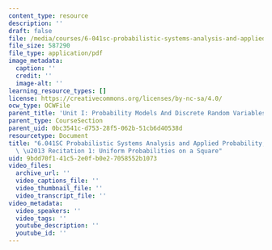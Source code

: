 ```yaml
---
content_type: resource
description: ''
draft: false
file: /media/courses/6-041sc-probabilistic-systems-analysis-and-applied-probability-fall-2013/9bdd70f141c52e0fb0e27058552b1073_MIT6_041SCF13_Conditioning_Example_300k.pdf
file_size: 587290
file_type: application/pdf
image_metadata:
  caption: ''
  credit: ''
  image-alt: ''
learning_resource_types: []
license: https://creativecommons.org/licenses/by-nc-sa/4.0/
ocw_type: OCWFile
parent_title: 'Unit I: Probability Models And Discrete Random Variables '
parent_type: CourseSection
parent_uid: 0bc3541c-d753-28f5-062b-51cb6d40538d
resourcetype: Document
title: "6.041SC Probabilistic Systems Analysis and Applied Probability, Fall 2013Transcript\
  \ \u2013 Recitation 1: Uniform Probabilities on a Square"
uid: 9bdd70f1-41c5-2e0f-b0e2-7058552b1073
video_files:
  archive_url: ''
  video_captions_file: ''
  video_thumbnail_file: ''
  video_transcript_file: ''
video_metadata:
  video_speakers: ''
  video_tags: ''
  youtube_description: ''
  youtube_id: ''
---
```


